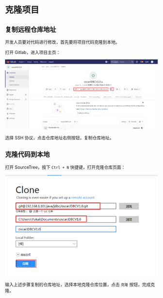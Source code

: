 # 克隆项目

## 复制远程仓库地址

开发人员要对代码进行修改，首先要将项目代码克隆到本地。

打开 Gitlab，进入项目主页：

![](/assets/gitlab-cp-url.png)

选择 SSH 协议，点击仓库地址右侧按钮，复制仓库地址。

## 克隆代码到本地

打开 SourceTree，按下 `Ctrl + N` 快捷键，打开克隆仓库页面：

![](/assets/sourcetree-clone.png)

输入上述步骤复制的仓库地址，选择本地克隆仓库位置，点击 `克隆` 按钮，完成克隆。

